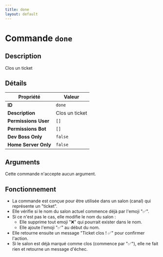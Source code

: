 ```yaml
---
title: done
layout: default
---
```


# Commande `done`

## Description

Clos un ticket

## Détails

| Propriété | Valeur |
| --- | --- |
| **ID** | `done` |
| **Description** | Clos un ticket |
| **Permissions User** | `[]` |
| **Permissions Bot** | `[]` |
| **Dev Boss Only** | `false` |
| **Home Server Only** | `false` |

## Arguments

Cette commande n'accepte aucun argument.

## Fonctionnement

- La commande est conçue pour être utilisée dans un salon (canal) qui représente un "ticket".
- Elle vérifie si le nom du salon actuel commence déjà par l'emoji "✅".
- Si ce n'est pas le cas, elle modifie le nom du salon :
    - Elle supprime tout emoji "❌" qui pourrait exister dans le nom.
    - Elle ajoute l'emoji "✅" au début du nom.
- Elle retourne ensuite un message "Ticket clos ! ✅" pour confirmer l'action.
- Si le salon est déjà marqué comme clos (commence par "✅"), elle ne fait rien et retourne un message d'échec.
